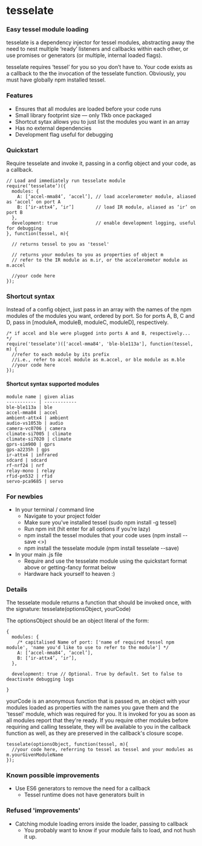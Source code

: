 tesselate
=========

### Easy tessel module loading

tesselate is a dependency injector for tessel modules, abstracting away the need to nest multiple ‘ready’ listeners and callbacks within each other, or use promises or generators (or multiple, internal loaded flags). 

tesselate requires ‘tessel’ for you so you don’t have to. Your code exists as a callback to the the invocation of the tesselate function. Obviously, you must have globally npm installed tessel. 

### Features
* Ensures that all modules are loaded before your code runs
* Small library footprint size — only 11kb once packaged
* Shortcut sytax allows you to just list the modules you want in an array
* Has no external dependencies
* Development flag useful for debugging

### Quickstart
Require tesselate and invoke it, passing in a config object and your code, as a callback. 

````
// Load and immediately run tesselate module
require(‘tesselate’)({
  modules: {
    A: [‘accel-mma84’, ‘accel’], // load accelerometer module, aliased as ‘accel’ on port A
    B: [‘ir-attx4’, ‘ir’]        // load IR module, aliased as ‘ir’ on port B
  },
  development: true              // enable development logging, useful for debugging
}, function(tessel, m){

  // returns tessel to you as 'tessel'

  // returns your modules to you as properties of object m
  // refer to the IR module as m.ir, or the accelerometer module as m.accel

  //your code here
});
````
### Shortcut syntax
Instead of a config object, just pass in an array with the names of the npm modules of the modules you want, ordered by port. So for ports A, B, C and D, pass in [moduleA, moduleB, moduleC, moduleD], respectively. 

````
/* if accel and ble were plugged into ports A and B, respectively... */
require('tesselate')(['accel-mma84', 'ble-ble113a'], function(tessel, m) {
  //refer to each module by its prefix
  //i.e., refer to accel module as m.accel, or ble module as m.ble
  //your code here
});
````

#### Shortcut syntax supported modules
    module name | given alias
    ----------- | ------------
    ble-ble113a | ble
    accel-mma84 | accel
    ambient-attx4 | ambient
    audio-vs1053b | audio
    camera-vc0706 | camera
    climate-si7005 | climate
    climate-si7020 | climate
    gprs-sim900 | gprs
    gps-a2235h | gps
    ir-attx4 | infrared
    sdcard | sdcard
    rf-nrf24 | nrf
    relay-mono | relay
    rfid-pn532 | rfid
    servo-pca9685 | servo
### For newbies
* In your terminal / command line
  * Navigate to your project folder
  * Make sure you've installed tessel (sudo npm install -g tessel)
  * Run npm init (hit enter for all options if you're lazy)
  * npm install the tessel modules that your code uses (npm install --save <<your module>>)
  * npm install the tesselate module (npm install tesselate --save)
* In your main .js file
  * Require and use the tesselate module using the quickstart format above or getting-fancy format below
  * Hardware hack yourself to heaven :)


### Details

The tesselate module returns a function that should be invoked once, with the signature: tesselate(optionsObject, yourCode)

The optionsObject should be an object literal of the form:
````
{
  modules: {
    /* capitalised Name of port: ['name of required tessel npm module', 'name you'd like to use to refer to the module'] */
    A: [‘accel-mma84’, ‘accel’], 
    B: [‘ir-attx4’, ‘ir’],
  },
  
  development: true // Optional. True by default. Set to false to deactivate debugging logs

}
````
yourCode is an anonymous function that is passed m, an object with your modules loaded as properties with the names you gave them and the 'tessel' module, which was required for you. It is invoked for you as soon as all modules report that they're ready. If you require other modules before requiring and calling tesselate, they will be available to you in the callback function as well, as they are preserved in the callback's closure scope.

````
tesselate(optionsObject, function(tessel, m){
  //your code here, referring to tessel as tessel and your modules as m.yourGivenModuleName
});
````

### Known possible improvements
* Use ES6 generators to remove the need for a callback
  * Tessel runtime does not have generators built in

### Refused 'improvements'
* Catching module loading errors inside the loader, passing to callback
  * You probably want to know if your module fails to load, and not hush it up.
